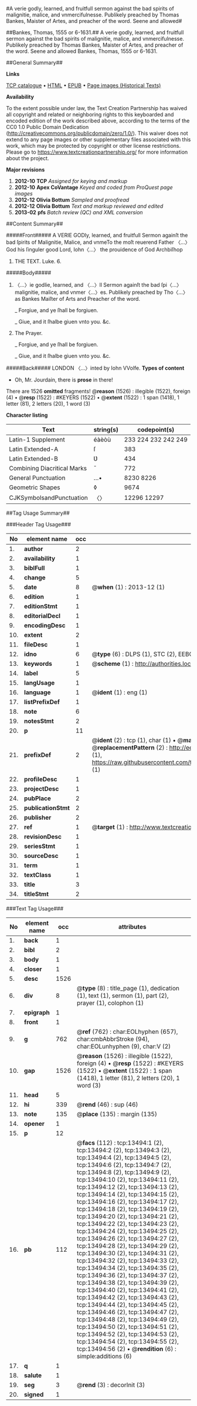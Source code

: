 #A verie godly, learned, and fruitfull sermon against the bad spirits of malignitie, malice, and vnmercifulnesse. Publikely preached by Thomas Bankes, Maister of Artes, and preacher of the word. Seene and allowed#

##Bankes, Thomas, 1555 or 6-1631.##
A verie godly, learned, and fruitfull sermon against the bad spirits of malignitie, malice, and vnmercifulnesse. Publikely preached by Thomas Bankes, Maister of Artes, and preacher of the word. Seene and allowed
Bankes, Thomas, 1555 or 6-1631.

##General Summary##

**Links**

[TCP catalogue](http://www.ota.ox.ac.uk/tcp/)  • 
[HTML](http://tei.it.ox.ac.uk/tcp/Texts-HTML/free/A03/A03528.html)  • 
[EPUB](http://tei.it.ox.ac.uk/tcp/Texts-EPUB/free/A03/A03528.epub) • 
[Page images (Historical Texts)](https://historicaltexts.jisc.ac.uk/eebo-99848404e)

**Availability**

To the extent possible under law, the Text Creation Partnership has waived all copyright and related or neighboring rights to this keyboarded and encoded edition of the work described above, according to the terms of the CC0 1.0 Public Domain Dedication (http://creativecommons.org/publicdomain/zero/1.0/). This waiver does not extend to any page images or other supplementary files associated with this work, which may be protected by copyright or other license restrictions. Please go to https://www.textcreationpartnership.org/ for more information about the project.

**Major revisions**

1. __2012-10__ __TCP__ *Assigned for keying and markup*
1. __2012-10__ __Apex CoVantage__ *Keyed and coded from ProQuest page images*
1. __2012-12__ __Olivia Bottum__ *Sampled and proofread*
1. __2012-12__ __Olivia Bottum__ *Text and markup reviewed and edited*
1. __2013-02__ __pfs__ *Batch review (QC) and XML conversion*

##Content Summary##

#####Front#####
A VERIE GODly, learned, and fruitfull Sermon againſt the bad ſpirits of Malignitie, Malice, and vnmeTo the moſt reuerend Father 〈…〉God his ſinguler good Lord, Iohn〈…〉 the prouidence of God Archbiſhop 
1. THE TEXT. Luke. 6.

#####Body#####

1. 〈…〉ie godlie, learned, and 〈…〉ll Sermon againſt the bad ſpi〈…〉 malignitie, malice, and vnmer〈…〉es. Publikely preached by Tho〈…〉as Bankes Maiſter of Arts and Preacher of the word.

    _ Forgiue, and ye ſhall be forgiuen.

    _ Giue, and it ſhalbe giuen vnto you. &c.

1. The Prayer.

    _ Forgiue, and ye ſhall be forgiuen.

    _ Giue, and it ſhalbe giuen vnto you. &c.

#####Back#####
LONDON 〈…〉inted by Iohn VVolfe.
**Types of content**

  * Oh, Mr. Jourdain, there is **prose** in there!

There are 1526 **omitted** fragments! 
 @__reason__ (1526) : illegible (1522), foreign (4)  •  @__resp__ (1522) : #KEYERS (1522)  •  @__extent__ (1522) : 1 span (1418), 1 letter (81), 2 letters (20), 1 word (3)

**Character listing**


|Text|string(s)|codepoint(s)|
|---|---|---|
|Latin-1 Supplement|éàèòù|233 224 232 242 249|
|Latin Extended-A|ſ|383|
|Latin Extended-B|Ʋ|434|
|Combining             Diacritical Marks|̄|772|
|General Punctuation|…•|8230 8226|
|Geometric Shapes|◊|9674|
|CJKSymbolsandPunctuation|〈〉|12296 12297|

##Tag Usage Summary##

###Header Tag Usage###

|No|element name|occ|attributes|
|---|---|---|---|
|1.|__author__|2||
|2.|__availability__|1||
|3.|__biblFull__|1||
|4.|__change__|5||
|5.|__date__|8| @__when__ (1) : 2013-12 (1)|
|6.|__edition__|1||
|7.|__editionStmt__|1||
|8.|__editorialDecl__|1||
|9.|__encodingDesc__|1||
|10.|__extent__|2||
|11.|__fileDesc__|1||
|12.|__idno__|6| @__type__ (6) : DLPS (1), STC (2), EEBO-CITATION (1), PROQUEST (1), VID (1)|
|13.|__keywords__|1| @__scheme__ (1) : http://authorities.loc.gov/ (1)|
|14.|__label__|5||
|15.|__langUsage__|1||
|16.|__language__|1| @__ident__ (1) : eng (1)|
|17.|__listPrefixDef__|1||
|18.|__note__|6||
|19.|__notesStmt__|2||
|20.|__p__|11||
|21.|__prefixDef__|2| @__ident__ (2) : tcp (1), char (1)  •  @__matchPattern__ (2) : ([0-9\-]+):([0-9IVX]+) (1), (.+) (1)  •  @__replacementPattern__ (2) : http://eebo.chadwyck.com/downloadtiff?vid=$1&page=$2 (1), https://raw.githubusercontent.com/textcreationpartnership/Texts/master/tcpchars.xml#$1 (1)|
|22.|__profileDesc__|1||
|23.|__projectDesc__|1||
|24.|__pubPlace__|2||
|25.|__publicationStmt__|2||
|26.|__publisher__|2||
|27.|__ref__|1| @__target__ (1) : http://www.textcreationpartnership.org/docs/. (1)|
|28.|__revisionDesc__|1||
|29.|__seriesStmt__|1||
|30.|__sourceDesc__|1||
|31.|__term__|1||
|32.|__textClass__|1||
|33.|__title__|3||
|34.|__titleStmt__|2||


###Text Tag Usage###

|No|element name|occ|attributes|
|---|---|---|---|
|1.|__back__|1||
|2.|__bibl__|2||
|3.|__body__|1||
|4.|__closer__|1||
|5.|__desc__|1526||
|6.|__div__|8| @__type__ (8) : title_page (1), dedication (1), text (1), sermon (1), part (2), prayer (1), colophon (1)|
|7.|__epigraph__|1||
|8.|__front__|1||
|9.|__g__|762| @__ref__ (762) : char:EOLhyphen (657), char:cmbAbbrStroke (94), char:EOLunhyphen (9), char:V (2)|
|10.|__gap__|1526| @__reason__ (1526) : illegible (1522), foreign (4)  •  @__resp__ (1522) : #KEYERS (1522)  •  @__extent__ (1522) : 1 span (1418), 1 letter (81), 2 letters (20), 1 word (3)|
|11.|__head__|5||
|12.|__hi__|339| @__rend__ (46) : sup (46)|
|13.|__note__|135| @__place__ (135) : margin (135)|
|14.|__opener__|1||
|15.|__p__|12||
|16.|__pb__|112| @__facs__ (112) : tcp:13494:1 (2), tcp:13494:2 (2), tcp:13494:3 (2), tcp:13494:4 (2), tcp:13494:5 (2), tcp:13494:6 (2), tcp:13494:7 (2), tcp:13494:8 (2), tcp:13494:9 (2), tcp:13494:10 (2), tcp:13494:11 (2), tcp:13494:12 (2), tcp:13494:13 (2), tcp:13494:14 (2), tcp:13494:15 (2), tcp:13494:16 (2), tcp:13494:17 (2), tcp:13494:18 (2), tcp:13494:19 (2), tcp:13494:20 (2), tcp:13494:21 (2), tcp:13494:22 (2), tcp:13494:23 (2), tcp:13494:24 (2), tcp:13494:25 (2), tcp:13494:26 (2), tcp:13494:27 (2), tcp:13494:28 (2), tcp:13494:29 (2), tcp:13494:30 (2), tcp:13494:31 (2), tcp:13494:32 (2), tcp:13494:33 (2), tcp:13494:34 (2), tcp:13494:35 (2), tcp:13494:36 (2), tcp:13494:37 (2), tcp:13494:38 (2), tcp:13494:39 (2), tcp:13494:40 (2), tcp:13494:41 (2), tcp:13494:42 (2), tcp:13494:43 (2), tcp:13494:44 (2), tcp:13494:45 (2), tcp:13494:46 (2), tcp:13494:47 (2), tcp:13494:48 (2), tcp:13494:49 (2), tcp:13494:50 (2), tcp:13494:51 (2), tcp:13494:52 (2), tcp:13494:53 (2), tcp:13494:54 (2), tcp:13494:55 (2), tcp:13494:56 (2)  •  @__rendition__ (6) : simple:additions (6)|
|17.|__q__|1||
|18.|__salute__|1||
|19.|__seg__|3| @__rend__ (3) : decorInit (3)|
|20.|__signed__|1||
